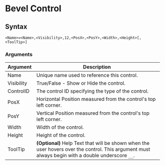 # Bevel Control

## Syntax

```pebakery
<Name>=<Name>,<Visibility>,12,<PosX>,<PosY>,<Width>,<Height>[,<ToolTip>]
```

### Arguments

| Argument | Description |
| --- | --- |
| Name | Unique name used to reference this control. |
| Visibility | True/False - Show or Hide the control. |
| ControlID | The control ID specifying the type of the control. |
| PosX | Horizontal Position measured from the control's top left corner. |
| PosY | Vertical Position measured from the control's top left corner. |
| Width | Width of the control. |
| Height | Height of the control. |
| ToolTip | **(Optional)** Help Text that will be shown when the user hovers over the control. This argument must always begin with a double underscore `__`. |